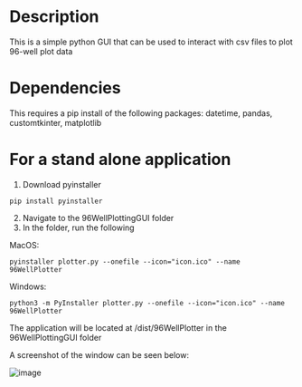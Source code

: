# Description
This is a simple python GUI that can be used to interact with csv files to plot 96-well plot data

# Dependencies
This requires a pip install of the following packages:
datetime, pandas, customtkinter, matplotlib

# For a stand alone application
1. Download pyinstaller
```
pip install pyinstaller
```
2. Navigate to the 96WellPlottingGUI folder
3. In the folder, run the following

MacOS:
```
pyinstaller plotter.py --onefile --icon="icon.ico" --name 96WellPlotter
```
Windows:
```
python3 -m PyInstaller plotter.py --onefile --icon="icon.ico" --name 96WellPlotter
```

The application will be located at /dist/96WellPlotter in the 96WellPlottingGUI folder

A screenshot of the window can be seen below:

![image](https://github.com/ki-preclinical-imaging-and-testing/96WellPlottingGUI/assets/159062567/d40a63b6-ca37-4101-886a-a38f49144464)
